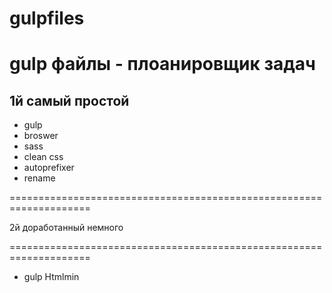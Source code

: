 # gulpfiles

 gulp файлы - плоанировщик задач
===============================================

 1й самый простой
 -------------------------------------------------------
 - gulp
 - broswer
 - sass
 - clean css
 - autoprefixer
 - rename
   
====================================================================
 
 2й доработанный немного 

====================================================================
- gulp
Htmlmin
 
